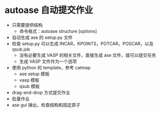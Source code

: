 # autoase 自动提交作业

* 只需要提供结构
    * 命令格式：autoase structure [options]
* 自动生成 ase 的 setup.py 文件
* 检查 setup.py 可以生成 INCAR，KPOINTS，POTCAR，POSCAR，以及qsub.job
    * 没有必要生成 VASP 的相关文件，直接生成 ase 文件，就可以提交任务
    * 生成 VASP 文件作为一个选项
* 使用 python 的 template，参考 catmap
    * ase setup 模板
    * vasp 模板
    * qsub 模板
* drag-and-drop 方式提交作业
* 批量作业
* ase gui 弹出，检查结构和固定原子
